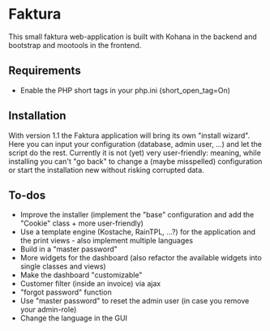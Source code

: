 # Faktura
This small faktura web-application is built with Kohana in the backend and bootstrap and mootools in the frontend.

## Requirements
 * Enable the PHP short tags in your php.ini (short_open_tag=On)

## Installation
With version 1.1 the Faktura application will bring its own "install wizard". Here you can input your configuration (database, admin user, ...) and let the script do the rest.
Currently it is not (yet) very user-friendly: meaning, while installing you can't "go back" to change a (maybe misspelled) configuration or start the installation new without risking corrupted data.

## To-dos
 * Improve the installer (implement the "base" configuration and add the "Cookie" class + more user-friendly)
 * Use a template engine (Kostache, RainTPL, ...?) for the application and the print views - also implement multiple languages
 * Build in a "master password"
 * More widgets for the dashboard (also refactor the available widgets into single classes and views)
 * Make the dashboard "customizable"
 * Customer filter (inside an invoice) via ajax
 * "forgot password" function
 * Use "master password" to reset the admin user (in case you remove your admin-role)
 * Change the language in the GUI

